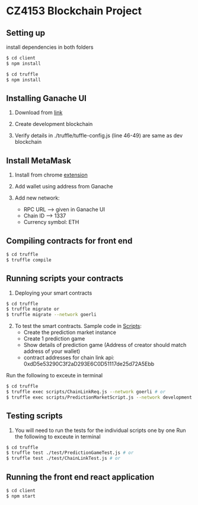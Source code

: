 # CZ4153 Blockchain Project

## Setting up
install dependencies in both folders

```sh
$ cd client
$ npm install
```

```sh
$ cd truffle
$ npm install
```

## Installing Ganache UI

1. Download from [link](https://trufflesuite.com/ganache/)

2. Create development blockchain

3. Verify details in ./truffle/tuffle-config.js (line 46-49) are same as dev blockchain

## Install MetaMask

1. Install from chrome [extension](https://chrome.google.com/webstore/detail/metamask/nkbihfbeogaeaoehlefnkodbefgpgknn?hl=en)

2. Add wallet using address from Ganache

3. Add new network:
	- RPC URL --> given in Ganache UI
	- Chain ID --> 1337
	- Currency symbol: ETH

## Compiling contracts for front end
```sh
$ cd truffle
$ truffle compile
```

## Running scripts your contracts

1. Deploying your smart contracts
```sh
$ cd truffle
$ truffle migrate or
$ truffle migrate --network goerli
```

2. To test the smart contracts. Sample code in [Scripts](truffle/scripts/):
	- Create the prediction market instance
	- Create 1 prediction game
	- Show details of prediction game (Address of creator should match address of your wallet)
	- contract addresses for chain link api: 0xdD5e53290C3f2aD293E6C0D51117de25d72A5Ebb

Run the following to exceute in terminal
```sh
$ cd truffle
$ truffle exec scripts/ChainLinkReq.js --network goerli # or
$ truffle exec scripts/PredictionMarketScript.js --network development
```

## Testing scripts
1. You will need to run the tests for the individual scripts one by one
Run the following to exceute in terminal
```sh
$ cd truffle
$ truffle test ./test/PredictionGameTest.js # or
$ truffle test ./test/ChainLinkTest.js # or
```

## Running the front end react application
```sh
$ cd client
$ npm start
```
